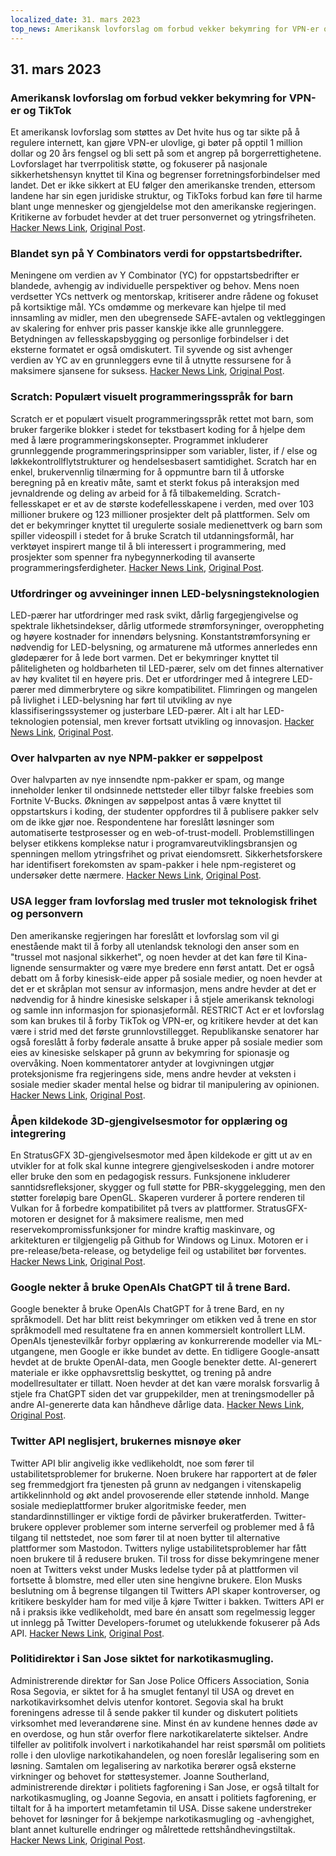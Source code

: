 ```yaml
---
localized_date: 31. mars 2023
top_news: Amerikansk lovforslag om forbud vekker bekymring for VPN-er og TikTok
---
```




## 31. mars 2023

### Amerikansk lovforslag om forbud vekker bekymring for VPN-er og TikTok

Et amerikansk lovforslag som støttes av Det hvite hus og tar sikte på å regulere internett, kan gjøre VPN-er ulovlige, gi bøter på opptil 1 million dollar og 20 års fengsel og bli sett på som et angrep på borgerrettighetene. Lovforslaget har tverrpolitisk støtte, og fokuserer på nasjonale sikkerhetshensyn knyttet til Kina og begrenser forretningsforbindelser med landet. Det er ikke sikkert at EU følger den amerikanske trenden, ettersom landene har sin egen juridiske struktur, og TikToks forbud kan føre til harme blant unge mennesker og gjengjeldelse mot den amerikanske regjeringen. Kritikerne av forbudet hevder at det truer personvernet og ytringsfriheten.
[Hacker News Link](http://news.ycombinator.com/item?id=35366955), [Original Post](https://www.youtube.com/watch?v=FWQGA_n5Z4M).

### Blandet syn på Y Combinators verdi for oppstartsbedrifter.

Meningene om verdien av Y Combinator (YC) for oppstartsbedrifter er blandede, avhengig av individuelle perspektiver og behov. Mens noen verdsetter YCs nettverk og mentorskap, kritiserer andre rådene og fokuset på kortsiktige mål. YCs omdømme og merkevare kan hjelpe til med innsamling av midler, men den ubegrensede SAFE-avtalen og vektleggingen av skalering for enhver pris passer kanskje ikke alle grunnleggere. Betydningen av fellesskapsbygging og personlige forbindelser i det eksterne formatet er også omdiskutert. Til syvende og sist avhenger verdien av YC av en grunnleggers evne til å utnytte ressursene for å maksimere sjansene for suksess.
[Hacker News Link](http://news.ycombinator.com/item?id=35373019), [Original Post](https://acecreamu.substack.com/p/is-y-combinator-worth-the-money).

### Scratch: Populært visuelt programmeringsspråk for barn

Scratch er et populært visuelt programmeringsspråk rettet mot barn, som bruker fargerike blokker i stedet for tekstbasert koding for å hjelpe dem med å lære programmeringskonsepter. Programmet inkluderer grunnleggende programmeringsprinsipper som variabler, lister, if / else og løkkekontrollflytstrukturer og hendelsesbasert samtidighet. Scratch har en enkel, brukervennlig tilnærming for å oppmuntre barn til å utforske beregning på en kreativ måte, samt et sterkt fokus på interaksjon med jevnaldrende og deling av arbeid for å få tilbakemelding. Scratch-fellesskapet er et av de største kodefellesskapene i verden, med over 103 millioner brukere og 123 millioner prosjekter delt på plattformen. Selv om det er bekymringer knyttet til uregulerte sosiale medienettverk og barn som spiller videospill i stedet for å bruke Scratch til utdanningsformål, har verktøyet inspirert mange til å bli interessert i programmering, med prosjekter som spenner fra nybegynnerkoding til avanserte programmeringsferdigheter.
[Hacker News Link](http://news.ycombinator.com/item?id=35373052), [Original Post](https://scratch.mit.edu/about).

### Utfordringer og avveininger innen LED-belysningsteknologien

LED-pærer har utfordringer med rask svikt, dårlig fargegjengivelse og spektrale likhetsindekser, dårlig utformede strømforsyninger, overoppheting og høyere kostnader for innendørs belysning. Konstantstrømforsyning er nødvendig for LED-belysning, og armaturene må utformes annerledes enn glødepærer for å lede bort varmen. Det er bekymringer knyttet til påliteligheten og holdbarheten til LED-pærer, selv om det finnes alternativer av høy kvalitet til en høyere pris. Det er utfordringer med å integrere LED-pærer med dimmerbrytere og sikre kompatibilitet. Flimringen og mangelen på livlighet i LED-belysning har ført til utvikling av nye klassifiseringssystemer og justerbare LED-pærer. Alt i alt har LED-teknologien potensial, men krever fortsatt utvikling og innovasjon.
[Hacker News Link](http://news.ycombinator.com/item?id=35371750), [Original Post](https://nymag.com/strategist/article/led-light-bulbs-investigation.html).

### Over halvparten av nye NPM-pakker er søppelpost

Over halvparten av nye innsendte npm-pakker er spam, og mange inneholder lenker til ondsinnede nettsteder eller tilbyr falske freebies som Fortnite V-Bucks. Økningen av søppelpost antas å være knyttet til oppstartskurs i koding, der studenter oppfordres til å publisere pakker selv om de ikke gjør noe. Respondentene har foreslått løsninger som automatiserte testprosesser og en web-of-trust-modell. Problemstillingen belyser etikkens komplekse natur i programvareutviklingsbransjen og spenningen mellom ytringsfrihet og privat eiendomsrett. Sikkerhetsforskere har identifisert forekomsten av spam-pakker i hele npm-registeret og undersøker dette nærmere.
[Hacker News Link](http://news.ycombinator.com/item?id=35370728), [Original Post](https://blog.sandworm.dev/one-in-two-new-npm-packages-is-seo-spam-right-now).

### USA legger fram lovforslag med trusler mot teknologisk frihet og personvern

Den amerikanske regjeringen har foreslått et lovforslag som vil gi enestående makt til å forby all utenlandsk teknologi den anser som en "trussel mot nasjonal sikkerhet", og noen hevder at det kan føre til Kina-lignende sensurmakter og være mye bredere enn først antatt. Det er også debatt om å forby kinesisk-eide apper på sosiale medier, og noen hevder at det er et skråplan mot sensur av informasjon, mens andre hevder at det er nødvendig for å hindre kinesiske selskaper i å stjele amerikansk teknologi og samle inn informasjon for spionasjeformål. RESTRICT Act er et lovforslag som kan brukes til å forby TikTok og VPN-er, og kritikere hevder at det kan være i strid med det første grunnlovstillegget. Republikanske senatorer har også foreslått å forby føderale ansatte å bruke apper på sosiale medier som eies av kinesiske selskaper på grunn av bekymring for spionasje og overvåking. Noen kommentatorer antyder at lovgivningen utgjør proteksjonisme fra regjeringens side, mens andre hevder at veksten i sosiale medier skader mental helse og bidrar til manipulering av opinionen.
[Hacker News Link](http://news.ycombinator.com/item?id=35369075), [Original Post](https://www.vice.com/en/article/4a3ddb/restrict-act-insanely-broad-ban-tiktok-vpns).

### Åpen kildekode 3D-gjengivelsesmotor for opplæring og integrering

En StratusGFX 3D-gjengivelsesmotor med åpen kildekode er gitt ut av en utvikler for at folk skal kunne integrere gjengivelseskoden i andre motorer eller bruke den som en pedagogisk ressurs. Funksjonene inkluderer sanntidsrefleksjoner, skygger og full støtte for PBR-skyggelegging, men den støtter foreløpig bare OpenGL. Skaperen vurderer å portere renderen til Vulkan for å forbedre kompatibilitet på tvers av plattformer. StratusGFX-motoren er designet for å maksimere realisme, men med reservekompromissfunksjoner for mindre kraftig maskinvare, og arkitekturen er tilgjengelig på Github for Windows og Linux. Motoren er i pre-release/beta-release, og betydelige feil og ustabilitet bør forventes.
[Hacker News Link](http://news.ycombinator.com/item?id=35370284), [Original Post](https://github.com/KTStephano/StratusGFX).

### Google nekter å bruke OpenAIs ChatGPT til å trene Bard.

Google benekter å bruke OpenAIs ChatGPT for å trene Bard, en ny språkmodell. Det har blitt reist bekymringer om etikken ved å trene en stor språkmodell med resultatene fra en annen kommersielt kontrollert LLM. OpenAIs tjenestevilkår forbyr opplæring av konkurrerende modeller via ML-utgangene, men Google er ikke bundet av dette. En tidligere Google-ansatt hevdet at de brukte OpenAI-data, men Google benekter dette. AI-generert materiale er ikke opphavsrettslig beskyttet, og trening på andre modellresultater er tillatt. Noen hevder at det kan være moralsk forsvarlig å stjele fra ChatGPT siden det var gruppekilder, men at treningsmodeller på andre AI-genererte data kan håndheve dårlige data.
[Hacker News Link](http://news.ycombinator.com/item?id=35370915), [Original Post](https://twitter.com/steventey/status/1641267979399704576).

### Twitter API neglisjert, brukernes misnøye øker

Twitter API blir angivelig ikke vedlikeholdt, noe som fører til ustabilitetsproblemer for brukerne. Noen brukere har rapportert at de føler seg fremmedgjort fra tjenesten på grunn av nedgangen i vitenskapelig artikkelinnhold og økt andel provoserende eller støtende innhold. Mange sosiale medieplattformer bruker algoritmiske feeder, men standardinnstillinger er viktige fordi de påvirker brukeratferden. Twitter-brukere opplever problemer som interne serverfeil og problemer med å få tilgang til nettstedet, noe som fører til at noen bytter til alternative plattformer som Mastodon. Twitters nylige ustabilitetsproblemer har fått noen brukere til å redusere bruken. Til tross for disse bekymringene mener noen at Twitters vekst under Musks ledelse tyder på at plattformen vil fortsette å blomstre, med eller uten sine hengivne brukere. Elon Musks beslutning om å begrense tilgangen til Twitters API skaper kontroverser, og kritikere beskylder ham for med vilje å kjøre Twitter i bakken. Twitters API er nå i praksis ikke vedlikeholdt, med bare én ansatt som regelmessig legger ut innlegg på Twitter Developers-forumet og utelukkende fokuserer på Ads API.
[Hacker News Link](http://news.ycombinator.com/item?id=35370152), [Original Post](https://snarfed.org/the-twitter-api-is-now-effectively-unmaintained).

### Politidirektør i San Jose siktet for narkotikasmugling.

Administrerende direktør for San Jose Police Officers Association, Sonia Rosa Segovia, er siktet for å ha smuglet fentanyl til USA og drevet en narkotikavirksomhet delvis utenfor kontoret. Segovia skal ha brukt foreningens adresse til å sende pakker til kunder og diskutert politiets virksomhet med leverandørene sine. Minst én av kundene hennes døde av en overdose, og hun står overfor flere narkotikarelaterte siktelser. Andre tilfeller av politifolk involvert i narkotikahandel har reist spørsmål om politiets rolle i den ulovlige narkotikahandelen, og noen foreslår legalisering som en løsning. Samtalen om legalisering av narkotika berører også eksterne virkninger og behovet for støttesystemer. Joanne Southerland, administrerende direktør i politiets fagforening i San Jose, er også tiltalt for narkotikasmugling, og Joanne Segovia, en ansatt i politiets fagforening, er tiltalt for å ha importert metamfetamin til USA. Disse sakene understreker behovet for løsninger for å bekjempe narkotikasmugling og -avhengighet, blant annet kulturelle endringer og målrettede rettshåndhevingstiltak.
[Hacker News Link](http://news.ycombinator.com/item?id=35376488), [Original Post](https://www.washingtonexaminer.com/news/crime/san-jose-police-union-director-smuggle-fentanyl-charge).

</Steps>
